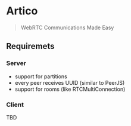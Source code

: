 # Artico

> WebRTC Communications Made Easy

## Requiremets

### Server

 - support for partitions
 - every peer receives UUID (similar to PeerJS)
 - support for rooms (like RTCMultiConnection)

### Client

 TBD
